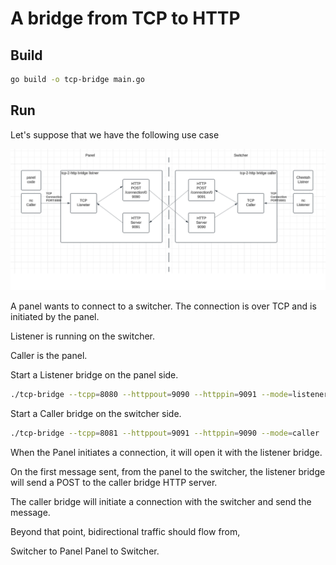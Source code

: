 # A bridge from TCP to HTTP

## Build

```bash
go build -o tcp-bridge main.go
```

## Run

Let's suppose that we have the following use case

![alt text](TCPB.png)

A panel wants to connect to a switcher. The connection is over TCP and is initiated by the panel.

Listener is running on the switcher.

Caller is the panel.

Start a Listener bridge on the panel side.

```bash
./tcp-bridge --tcpp=8080 --httppout=9090 --httppin=9091 --mode=listener
```

Start a Caller bridge on the switcher side.

```bash
./tcp-bridge --tcpp=8081 --httppout=9091 --httppin=9090 --mode=caller
```

When the Panel initiates a connection, it will open it with the listener bridge.

On the first message sent, from the panel to the switcher, the listener bridge will send a POST to the caller bridge HTTP server.

The caller bridge will initiate a connection with the switcher and send the message.

Beyond that point, bidirectional traffic should flow from,

Switcher to Panel
Panel to Switcher.
